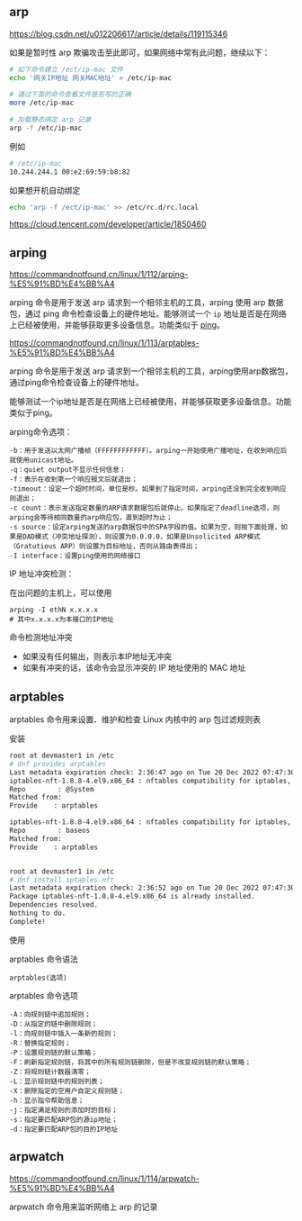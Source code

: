## arp

https://blog.csdn.net/u012206617/article/details/119115346

如果是暂时性 arp 欺骗攻击至此即可，如果网络中常有此问题，继续以下：

```bash
# 如下命令建立 /ect/ip-mac 文件
echo '网关IP地址 网关MAC地址' > /etc/ip-mac
 
# 通过下面的命令查看文件是否写的正确
more /etc/ip-mac
 
# 加载静态绑定 arp 记录
arp -f /etc/ip-mac 
```

例如

```bash
# /etc/ip-mac 
10.244.244.1 00:e2:69:59:b8:82

```



如果想开机自动绑定

```bash
echo 'arp -f /ect/ip-mac' >> /etc/rc.d/rc.local
```

https://cloud.tencent.com/developer/article/1850460

## arping

https://commandnotfound.cn/linux/1/112/arping-%E5%91%BD%E4%BB%A4

arping 命令是用于发送 arp 请求到一个相邻主机的工具，arping 使用 arp 数据包，通过 ping 命令检查设备上的硬件地址。能够测试一个 `ip` 地址是否是在网络上已经被使用，并能够获取更多设备信息。功能类似于 [ping](https://commandnotfound.cn/linux/1/323/ping-命令)。



https://commandnotfound.cn/linux/1/113/arptables-%E5%91%BD%E4%BB%A4



arping 命令是用于发送 arp 请求到一个相邻主机的工具，arping使用arp数据包，通过ping命令检查设备上的硬件地址。

能够测试一个ip地址是否是在网络上已经被使用，并能够获取更多设备信息。功能类似于ping。

arping命令选项：

```
-b：用于发送以太网广播帧（FFFFFFFFFFFF）。arping一开始使用广播地址，在收到响应后就使用unicast地址。
-q：quiet output不显示任何信息；
-f：表示在收到第一个响应报文后就退出；
-timeout：设定一个超时时间，单位是秒。如果到了指定时间，arping还没到完全收到响应则退出；
-c count：表示发送指定数量的ARP请求数据包后就停止。如果指定了deadline选项，则arping会等待相同数量的arp响应包，直到超时为止；
-s source：设定arping发送的arp数据包中的SPA字段的值。如果为空，则按下面处理，如果是DAD模式（冲突地址探测），则设置为0.0.0.0，如果是Unsolicited ARP模式（Gratutious ARP）则设置为目标地址，否则从路由表得出；
-I interface：设置ping使用的网络接口

```

IP 地址冲突检测：

在出问题的主机上，可以使用

```
arping -I ethN x.x.x.x
# 其中x.x.x.x为本接口的IP地址
```

命令检测地址冲突

- 如果没有任何输出，则表示本IP地址无冲突
- 如果有冲突的话，该命令会显示冲突的 IP 地址使用的 MAC 地址

## arptables

arptables 命令用来设置、维护和检查 Linux 内核中的 arp 包过滤规则表

安装

```bash
root at devmaster1 in /etc
# dnf provides arptables
Last metadata expiration check: 2:36:47 ago on Tue 20 Dec 2022 07:47:30 AM CST.
iptables-nft-1.8.8-4.el9.x86_64 : nftables compatibility for iptables, arptables and ebtables
Repo        : @System
Matched from:
Provide    : arptables

iptables-nft-1.8.8-4.el9.x86_64 : nftables compatibility for iptables, arptables and ebtables
Repo        : baseos
Matched from:
Provide    : arptables


root at devmaster1 in /etc
# dnf install iptables-nft
Last metadata expiration check: 2:36:52 ago on Tue 20 Dec 2022 07:47:30 AM CST.
Package iptables-nft-1.8.8-4.el9.x86_64 is already installed.
Dependencies resolved.
Nothing to do.
Complete!
```

使用

arptables 命令语法

```
arptables(选项)
```

arptables 命令选项


```
-A：向规则链中追加规则；
-D：从指定的链中删除规则；
-l：向规则链中插入一条新的规则；
-R：替换指定规则；
-P：设置规则链的默认策略；
-F：刷新指定规则链，将其中的所有规则链删除，但是不改变规则链的默认策略；
-Z：将规则链计数器清零；
-L：显示规则链中的规则列表；
-X：删除指定的空用户自定义规则链；
-h：显示指令帮助信息；
-j：指定满足规则的添加时的目标；
-s：指定要匹配ARP包的源ip地址；
-d：指定要匹配ARP包的目的IP地址
```

## arpwatch

https://commandnotfound.cn/linux/1/114/arpwatch-%E5%91%BD%E4%BB%A4

arpwatch 命令用来监听网络上 arp 的记录

